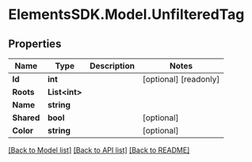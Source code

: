 # ElementsSDK.Model.UnfilteredTag

## Properties

Name | Type | Description | Notes
------------ | ------------- | ------------- | -------------
**Id** | **int** |  | [optional] [readonly] 
**Roots** | **List&lt;int&gt;** |  | 
**Name** | **string** |  | 
**Shared** | **bool** |  | [optional] 
**Color** | **string** |  | [optional] 

[[Back to Model list]](../README.md#documentation-for-models) [[Back to API list]](../README.md#documentation-for-api-endpoints) [[Back to README]](../README.md)

